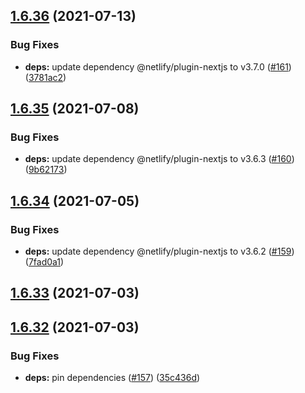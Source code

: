 ## [1.6.36](https://github.com/dds/bosabosa.org/compare/v1.6.35...v1.6.36) (2021-07-13)


### Bug Fixes

* **deps:** update dependency @netlify/plugin-nextjs to v3.7.0 ([#161](https://github.com/dds/bosabosa.org/issues/161)) ([3781ac2](https://github.com/dds/bosabosa.org/commit/3781ac25c813c4f146d522f63cffbcbfb1501b96))



## [1.6.35](https://github.com/dds/bosabosa.org/compare/v1.6.34...v1.6.35) (2021-07-08)


### Bug Fixes

* **deps:** update dependency @netlify/plugin-nextjs to v3.6.3 ([#160](https://github.com/dds/bosabosa.org/issues/160)) ([9b62173](https://github.com/dds/bosabosa.org/commit/9b62173a650fdba540f79932f7a3abed576e8afd))



## [1.6.34](https://github.com/dds/bosabosa.org/compare/v1.6.33...v1.6.34) (2021-07-05)


### Bug Fixes

* **deps:** update dependency @netlify/plugin-nextjs to v3.6.2 ([#159](https://github.com/dds/bosabosa.org/issues/159)) ([7fad0a1](https://github.com/dds/bosabosa.org/commit/7fad0a1765d195905e851c2d0841fe9bc8ba5250))



## [1.6.33](https://github.com/dds/bosabosa.org/compare/v1.6.32...v1.6.33) (2021-07-03)



## [1.6.32](https://github.com/dds/bosabosa.org/compare/v1.6.31...v1.6.32) (2021-07-03)


### Bug Fixes

* **deps:** pin dependencies ([#157](https://github.com/dds/bosabosa.org/issues/157)) ([35c436d](https://github.com/dds/bosabosa.org/commit/35c436d7b03b38e7560e8fa918de147f2e587f1a))




